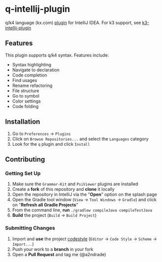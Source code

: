 # q-intellij-plugin
q/k4 language (kx.com) [plugin](https://plugins.jetbrains.com/plugin/7925-q) for IntelliJ IDEA. For k3 support, see [k3-intellij-plugin](https://github.com/a2ndrade/k3-intellij-plugin)

## Features

This plugin supports q/k4 syntax. Features include:

- Syntax highlighting
- Navigate to declaration
- Code completion
- Find usages
- Rename refactoring
- File structure
- Go to symbol
- Color settings
- Code folding

## Installation

1. Go to `Preferences` -> `Plugins`
1. Click on `Browse Repositories...` and select the `Languages` category
1. Look for the `q` plugin and click `Install`

## Contributing
### Getting Set Up

1. Make sure the `Grammar-Kit` and `PsiViewer` plugins are installed
1. Create a **fork** of this repository and **clone** it locally
1. Open the repository in IntelliJ via the "**Open**" option on the splash page
1. Open the Gradle tool window (`View` -> `Tool Windows` -> `Gradle`) and click on "**Refresh all Gradle Projects**"
1. From the command line, **run** `./gradlew compileJava compileTestJava`
1. **Build** the project (`Build` -> `Build Project`)

### Submitting Changes

1. Import and **use** the project [codestyle](codestyle.xml) (`Editor` -> `Code Style` -> `Scheme` -> `Import...`)
1. Push your work to a **branch** in your fork
1. Open a **Pull Request** and tag me (@a2ndrade)

